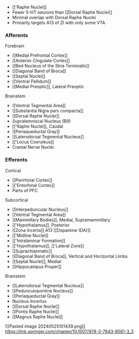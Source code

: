 - [['Raphe Nuclei]]
- Fewer 5-HT neurons than [[Dorsal Raphe Nuclei]]
- Minimal overlap with Dorsal Raphe Nuclei
- Primarily targets A13 of ZI with only some VTA
### Afferents
Forebrain
- [[Medial Prefrontal Cortex]]
- [[Anterior Cingulate Cortex]]
- [[Bed Nucleus of the Stria Terminalis]]
- [[Diagonal Band of Broca]]
- [[Septal Nuclei]]
- [[Ventral Pallidum]]
- [[Medial Preoptic]], Lateral Preoptic

Brainstem
- [[Ventral Tegmental Area]]
- [[Substantia Nigra pars compacta]]
- [[Dorsal Raphe Nuclei]]
- Supralemniscal Nucleus (B9)
- [['Raphe Nuclei]], Caudal
- [[Periaqueductal Gray]]
- [[Laterodorsal Tegmental Nucleus]]
- [['Locus Coeruleus]]
- Cranial Nerve Nuclei
### Efferents
Cortical
- [[Perirhinal Cortex]]
- [['Entorhinal Cortex]]
- Parts of PFC

Subcortical
- [[Interpeduncular Nucleus]]
- [[Ventral Tegmental Area]]
- [[Mammillary Bodies]], Medial, Supramammillary
- [['Hypothalamus]], Posterior
- [[Zona Incerta]] A13 [[Dopamine (DA)]]
- [['Midline Nuclei]]
- [['Intralaminar Formation]]
- [['Hypothalamus]], [['Lateral Zone]]
- [[Suprachiasmatic]]
- [[Diagonal Band of Broca]], Vertical and Horizontal Limbs
- [[Septal Nuclei]], Medial
- [[Hippocampus Proper]]

Brainstem
- [[Laterodorsal Tegmental Nucleus]]
- [[Pedunculopontine Nucleus]]
- [[Periaqueductal Gray]]
- Nucleus Incertus
- [[Dorsal Raphe Nuclei]]
- [[Pontis Raphe Nuclei]]
- [[Magnus Raphe Nuclei]]

![[Pasted image 20240525101439.png]]
https://link.springer.com/chapter/10.1007/978-3-7643-8561-3_3